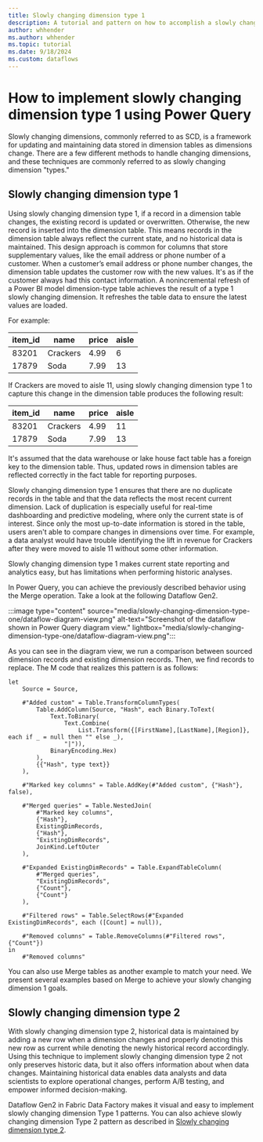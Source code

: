 ```yaml
---
title: Slowly changing dimension type 1
description: A tutorial and pattern on how to accomplish a slowly changing dimension type 1 solution using Data Factory and Dataflow Gen2 inside of Microsoft Fabric.
author: whhender
ms.author: whhender
ms.topic: tutorial
ms.date: 9/18/2024
ms.custom: dataflows
---
```


# How to implement slowly changing dimension type 1 using Power Query

Slowly changing dimensions, commonly referred to as SCD, is a framework for updating and maintaining data stored in dimension tables as dimensions change. There are a few different methods to handle changing dimensions, and these techniques are commonly referred to as slowly changing dimension "types."

## Slowly changing dimension type 1

Using slowly changing dimension type 1, if a record in a dimension table changes, the existing record is updated or overwritten. Otherwise, the new record is inserted into the dimension table. This means records in the dimension table always reflect the current state, and no historical data is maintained. This design approach is common for columns that store supplementary values, like the email address or phone number of a customer. When a customer’s email address or phone number changes, the dimension table updates the customer row with the new values. It's as if the customer always had this contact information. A nonincremental refresh of a Power BI model dimension-type table achieves the result of a type 1 slowly changing dimension. It refreshes the table data to ensure the latest values are loaded.

For example:  

| item_id |    name    | price | aisle |
| ------- | ---------- | ----- | ----- |
| 83201   | Crackers   | 4.99  | 6     |
| 17879   | Soda       | 7.99  | 13    |

If Crackers are moved to aisle 11, using slowly changing dimension type 1 to capture this change in the dimension table produces the following result:

| item_id |    name    | price | aisle |
| ------- | ---------- | ----- | ----- |
| 83201   | Crackers   | 4.99  | 11    |
| 17879   | Soda       | 7.99  | 13    |

It's assumed that the data warehouse or lake house fact table has a foreign key to the dimension table. Thus, updated rows in dimension tables are reflected correctly in the fact table for reporting purposes.

Slowly changing dimension type 1 ensures that there are no duplicate records in the table and that the data reflects the most recent current dimension. Lack of duplication is especially useful for real-time dashboarding and predictive modeling, where only the current state is of interest. Since only the most up-to-date information is stored in the table, users aren't able to compare changes in dimensions over time. For example, a data analyst would have trouble identifying the lift in revenue for Crackers after they were moved to aisle 11 without some other information.

Slowly changing dimension type 1 makes current state reporting and analytics easy, but has limitations when performing historic analyses.

In Power Query, you can achieve the previously described behavior using the Merge operation. Take a look at the following Dataflow Gen2.

:::image type="content" source="media/slowly-changing-dimension-type-one/dataflow-diagram-view.png" alt-text="Screenshot of the dataflow shown in Power Query diagram view." lightbox="media/slowly-changing-dimension-type-one/dataflow-diagram-view.png":::

As you can see in the diagram view, we run a comparison between sourced dimension records and existing dimension records. Then, we find records to replace. The M code that realizes this pattern is as follows:

```powerquery-m
let
    Source = Source,

    #"Added custom" = Table.TransformColumnTypes(
        Table.AddColumn(Source, "Hash", each Binary.ToText( 
            Text.ToBinary( 
                Text.Combine(
                    List.Transform({[FirstName],[LastName],[Region]}, each if _ = null then "" else _),
                "|")),
            BinaryEncoding.Hex)
        ),
        {{"Hash", type text}}
    ),

    #"Marked key columns" = Table.AddKey(#"Added custom", {"Hash"}, false),

    #"Merged queries" = Table.NestedJoin(
        #"Marked key columns",
        {"Hash"},
        ExistingDimRecords,
        {"Hash"},
        "ExistingDimRecords",
        JoinKind.LeftOuter
    ),

    #"Expanded ExistingDimRecords" = Table.ExpandTableColumn(
        #"Merged queries",
        "ExistingDimRecords",
        {"Count"},
        {"Count"}
    ),

    #"Filtered rows" = Table.SelectRows(#"Expanded ExistingDimRecords", each ([Count] = null)),

    #"Removed columns" = Table.RemoveColumns(#"Filtered rows", {"Count"})
in
    #"Removed columns"
```

You can also use Merge tables as another example to match your need. We present several examples based on Merge to achieve your slowly changing dimension 1 goals.

## Slowly changing dimension type 2

With slowly changing dimension type 2, historical data is maintained by adding a new row when a dimension changes and properly denoting this new row as current while denoting the newly historical record accordingly. Using this technique to implement slowly changing dimension type 2 not only preserves historic data, but it also offers information about when data changes. Maintaining historical data enables data analysts and data scientists to explore operational changes, perform A/B testing, and empower informed decision-making.

Dataflow Gen2 in Fabric Data Factory makes it visual and easy to implement slowly changing dimension Type 1 patterns. You can also achieve slowly changing dimension Type 2 pattern as described in [Slowly changing dimension type 2](slowly-changing-dimension-type-two.md).
